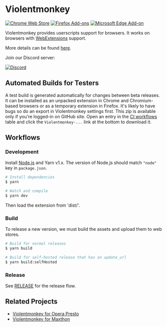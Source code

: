 # Violentmonkey

[![Chrome Web Store](https://img.shields.io/chrome-web-store/v/jinjaccalgkegednnccohejagnlnfdag.svg)](https://chrome.google.com/webstore/detail/violentmonkey/jinjaccalgkegednnccohejagnlnfdag)
[![Firefox Add-ons](https://img.shields.io/amo/v/violentmonkey.svg)](https://addons.mozilla.org/firefox/addon/violentmonkey)
[![Microsoft Edge Add-on](https://img.shields.io/badge/dynamic/json?label=microsoft%20edge%20add-on&query=%24.version&url=https%3A%2F%2Fmicrosoftedge.microsoft.com%2Faddons%2Fgetproductdetailsbycrxid%2Feeagobfjdenkkddmbclomhiblgggliao)](https://microsoftedge.microsoft.com/addons/detail/eeagobfjdenkkddmbclomhiblgggliao)

Violentmonkey provides userscripts support for browsers.
It works on browsers with [WebExtensions](https://developer.mozilla.org/en-US/Add-ons/WebExtensions) support.

More details can be found [here](https://violentmonkey.github.io/).

Join our Discord server:

[![Discord](https://img.shields.io/discord/995346102003965952?label=discord&logo=discord&logoColor=white&style=for-the-badge)](https://discord.gg/XHtUNSm6Xc)

## Automated Builds for Testers

A test build is generated automatically for changes between beta releases. It can be installed as an unpacked extension in Chrome and Chromium-based browsers or as a temporary extension in Firefox. It's likely to have bugs so do an export in Violentmonkey settings first. This zip is available only if you're logged-in on GitHub site. Open an entry in the [CI workflows](https://github.com/violentmonkey/violentmonkey/actions/workflows/ci.yml) table and click the `Violentmonkey-...` link at the bottom to download it.

## Workflows

### Development

Install [Node.js](https://nodejs.org/) and Yarn v1.x.
The version of Node.js should match `"node"` key in `package.json`.

``` sh
# Install dependencies
$ yarn

# Watch and compile
$ yarn dev
```

Then load the extension from 'dist/'.

### Build

To release a new version, we must build the assets and upload them to web stores.

``` sh
# Build for normal releases
$ yarn build

# Build for self-hosted release that has an update_url
$ yarn build:selfHosted
```

### Release

See [RELEASE](RELEASE.md) for the release flow.

## Related Projects

- [Violentmonkey for Opera Presto](https://github.com/violentmonkey/violentmonkey-oex)
- [Violentmonkey for Maxthon](https://github.com/violentmonkey/violentmonkey-mx)
